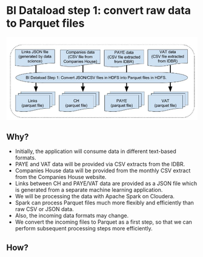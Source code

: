 # BI Dataload step 1: convert raw data to Parquet files #


![MacDown Screenshot](./BI-data-ingestion-Spark-flow-step-1.jpg)

## Why? ##

* Initially, the application will consume data in different text-based formats.
* PAYE and VAT data will be provided via CSV extracts from the IDBR.
* Companies House data will be provided from the monthly CSV extract from the Companies House website.
* Links between CH and PAYE/VAT data are provided as a JSON file which is generated from a separate machine learning application.
* We will be processing the data with Apache Spark on Cloudera.
* Spark can process Parquet files much more flexibly and efficiently than raw CSV or JSON data.
* Also, the incoming data formats may change.
* We convert the incoming files to Parquet as a first step, so that we can perform subsequent processing steps more efficiently.

## How? ##
